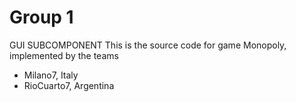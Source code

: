 Group 1
==================
GUI SUBCOMPONENT
This is the source code for game Monopoly, implemented by the teams

* Milano7, Italy
* RioCuarto7, Argentina

